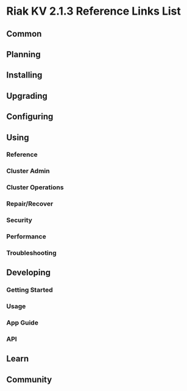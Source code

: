 
# Riak KV 2.1.3 Reference Links List


## Common

[downloads]: /riak/kv/2.0.8/downloads/
[install index]: /riak/kv/2.0.8/setup/installing
[upgrade index]: /riak/kv/2.0.8/upgrading
[plan index]: /riak/kv/2.0.8/planning
[config index]: /riak/2.1.3/using/configuring/
[config reference]: /riak/kv/2.0.8/configuring/reference/
[manage index]: /riak/kv/2.0.8/using/managing
[performance index]: /riak/kv/2.0.8/using/performance
[glossary vnode]: /riak/kv/2.0.8/learn/glossary/#vnode
[contact basho]: http://basho.com/contact/


## Planning

[plan index]: /riak/kv/2.0.8/setup/planning
[plan start]: /riak/kv/2.0.8/setup/planning/start
[plan backend]: /riak/kv/2.0.8/setup/planning/backend
[plan backend bitcask]: /riak/kv/2.0.8/setup/planning/backend/bitcask
[plan backend leveldb]: /riak/kv/2.0.8/setup/planning/backend/leveldb
[plan backend memory]: /riak/kv/2.0.8/setup/planning/backend/memory
[plan backend multi]: /riak/kv/2.0.8/setup/planning/backend/multi
[plan cluster capacity]: /riak/kv/2.0.8/setup/planning/cluster-capacity
[plan bitcask capacity]: /riak/kv/2.0.8/setup/planning/bitcask-capacity-calc
[plan best practices]: /riak/kv/2.0.8/setup/planning/best-practices
[plan future]: /riak/kv/2.0.8/setup/planning/future


## Installing

[install index]: /riak/kv/2.0.8/setup/installing
[install aws]: /riak/kv/2.0.8/setup/installing/amazon-web-services
[install debian & ubuntu]: /riak/kv/2.0.8/setup/installing/debian-ubuntu
[install freebsd]: /riak/kv/2.0.8/setup/installing/freebsd
[install mac osx]: /riak/kv/2.0.8/setup/installing/mac-osx
[install rhel & centos]: /riak/kv/2.0.8/setup/installing/rhel-centos
[install smartos]: /riak/kv/2.0.8/setup/installing/smartos
[install solaris]: /riak/kv/2.0.8/setup/installing/solaris
[install suse]: /riak/kv/2.0.8/setup/installing/suse
[install windows azure]: /riak/kv/2.0.8/setup/installing/windows-azure

[install source index]: /riak/kv/2.0.8/setup/installing/source
[install source erlang]: /riak/kv/2.0.8/setup/installing/source/erlang
[install source jvm]: /riak/kv/2.0.8/setup/installing/source/jvm

[install verify]: /riak/kv/2.0.8/setup/installing/verify


## Upgrading

[upgrade index]: /riak/kv/2.0.8/setup/upgrading
[upgrade checklist]: /riak/kv/2.0.8/setup/upgrading/checklist
[upgrade version]: /riak/kv/2.0.8/setup/upgrading/version
[upgrade cluster]: /riak/kv/2.0.8/setup/upgrading/cluster
[upgrade mdc]: /riak/kv/2.0.8/setup/upgrading/multi-datacenter
[upgrade downgrade]: /riak/kv/2.0.8/setup/downgrade


## Configuring

[config index]: /riak/kv/2.0.8/configuring
[config basic]: /riak/kv/2.0.8/configuring/basic
[config backend]: /riak/kv/2.0.8/configuring/backend
[config manage]: /riak/kv/2.0.8/configuring/managing
[config reference]: /riak/kv/2.0.8/configuring/reference/
[config strong consistency]: /riak/kv/2.0.8/configuring/strong-consistency
[config load balance]: /riak/kv/2.0.8/configuring/load-balancing-proxy
[config mapreduce]: /riak/kv/2.0.8/configuring/mapreduce
[config search]: /riak/kv/2.0.8/configuring/search/

[config v3 mdc]: /riak/kv/2.0.8/configuring/v3-multi-datacenter
[config v3 nat]: /riak/kv/2.0.8/configuring/v3-multi-datacenter/nat
[config v3 quickstart]: /riak/kv/2.0.8/configuring/v3-multi-datacenter/quick-start
[config v3 ssl]: /riak/kv/2.0.8/configuring/v3-multi-datacenter/ssl

[config v2 mdc]: /riak/kv/2.0.8/configuring/v2-multi-datacenter
[config v2 nat]: /riak/kv/2.0.8/configuring/v2-multi-datacenter/nat
[config v2 quickstart]: /riak/kv/2.0.8/configuring/v2-multi-datacenter/quick-start
[config v2 ssl]: /riak/kv/2.0.8/configuring/v2-multi-datacenter/ssl



## Using

[use index]: /riak/kv/2.0.8/using/
[use admin commands]: /riak/kv/2.0.8/using/cluster-admin-commands
[use running cluster]: /riak/kv/2.0.8/using/running-a-cluster

### Reference

[use ref custom code]: /riak/kv/2.0.8/using/reference/custom-code
[use ref handoff]: /riak/kv/2.0.8/using/reference/handoff
[use ref monitoring]: /riak/kv/2.0.8/using/reference/statistics-monitoring
[use ref search]: /riak/kv/2.0.8/using/reference/search
[use ref 2i]: /riak/kv/2.0.8/using/reference/secondary-indexes
[use ref snmp]: /riak/kv/2.0.8/using/reference/snmp
[use ref strong consistency]: /riak/kv/2.0.8/using/reference/strong-consistency
[use ref jmx]: /riak/kv/2.0.8/using/reference/jmx
[use ref obj del]: /riak/kv/2.0.8/using/reference/object-deletion/
[use ref v3 mdc]: /riak/kv/2.0.8/using/reference/v3-multi-datacenter
[use ref v2 mdc]: /riak/kv/2.0.8/using/reference/v2-multi-datacenter

### Cluster Admin

[use admin index]: /riak/kv/2.0.8/using/admin/
[use admin commands]: /riak/kv/2.0.8/using/admin/commands/
[use admin riak cli]: /riak/kv/2.0.8/using/admin/riak-cli/
[use admin riak-admin]: /riak/kv/2.0.8/using/admin/riak-admin/
[use admin riak control]: /riak/kv/2.0.8/using/admin/riak-control/

### Cluster Operations

[cluster ops add remove node]: /riak/kv/2.0.8/using/cluster-operations/adding-removing-nodes
[cluster ops inspect node]: /riak/kv/2.0.8/using/cluster-operations/inspecting-node
[cluster ops change info]: /riak/kv/2.0.8/using/cluster-operations/changing-cluster-info
[cluster ops load balance]: /riak/kv/2.0.8/configuring/load-balancing-proxy
[cluster ops bucket types]: /riak/kv/2.0.8/using/cluster-operations/bucket-types
[cluster ops handoff]: /riak/kv/2.0.8/using/cluster-operations/handoff
[cluster ops log]: /riak/kv/2.0.8/using/cluster-operations/logging
[cluster ops obj del]: /riak/kv/2.0.8/using/reference/object-deletion
[cluster ops backup]: /riak/kv/2.0.8/using/cluster-operations/backing-up
[cluster ops mdc]: /riak/kv/2.0.8/using/cluster-operations/v3-multi-datacenter
[cluster ops strong consistency]: /riak/kv/2.0.8/using/cluster-operations/strong-consistency
[cluster ops 2i]: /riak/kv/2.0.8/using/reference/secondary-indexes
[cluster ops v3 mdc]: /riak/kv/2.0.8/using/cluster-operations/v3-multi-datacenter
[cluster ops v2 mdc]: /riak/kv/2.0.8/using/cluster-operations/v2-multi-datacenter

### Repair/Recover

[repair recover index]: /riak/kv/2.0.8/using/repair-recovery
[repair recover index]: /riak/kv/2.0.8/using/repair-recovery/failure-recovery/

### Security

[security index]: /riak/kv/2.0.8/using/security/
[security basics]: /riak/kv/2.0.8/using/security/basics
[security managing]: /riak/kv/2.0.8/using/security/managing-sources/

### Performance

[perf index]: /riak/kv/2.0.8/using/performance/
[perf benchmark]: /riak/kv/2.0.8/using/performance/benchmarking
[perf open files]: /riak/kv/2.0.8/using/performance/open-files-limit/
[perf erlang]: /riak/kv/2.0.8/using/performance/erlang
[perf aws]: /riak/kv/2.0.8/using/performance/amazon-web-services
[perf latency checklist]: /riak/kv/2.0.8/using/performance/latency-reduction

### Troubleshooting

[troubleshoot http]: /riak/kv/2.0.8/using/troubleshooting/http-204


## Developing

[dev index]: /riak/kv/2.0.8/developing
[dev client libraries]: /riak/kv/2.0.8/developing/client-libraries
[dev data model]: /riak/kv/2.0.8/developing/data-modeling
[dev data types]: /riak/kv/2.0.8/developing/data-types
[dev kv model]: /riak/kv/2.0.8/developing/key-value-modeling

### Getting Started

[getting started]: /riak/kv/2.0.8/developing/getting-started
[getting started java]: /riak/kv/2.0.8/developing/getting-started/java
[getting started ruby]: /riak/kv/2.0.8/developing/getting-started/ruby
[getting started python]: /riak/kv/2.0.8/developing/getting-started/python
[getting started php]: /riak/kv/2.0.8/developing/getting-started/php
[getting started csharp]: /riak/kv/2.0.8/developing/getting-started/csharp
[getting started nodejs]: /riak/kv/2.0.8/developing/getting-started/nodejs
[getting started erlang]: /riak/kv/2.0.8/developing/getting-started/erlang
[getting started golang]: /riak/kv/2.0.8/developing/getting-started/golang

[obj model java]: /riak/kv/2.0.8/developing/getting-started/java/object-modeling
[obj model ruby]: /riak/kv/2.0.8/developing/getting-started/ruby/object-modeling
[obj model python]: /riak/kv/2.0.8/developing/getting-started/python/object-modeling
[obj model csharp]: /riak/kv/2.0.8/developing/getting-started/csharp/object-modeling
[obj model nodejs]: /riak/kv/2.0.8/developing/getting-started/nodejs/object-modeling
[obj model erlang]: /riak/kv/2.0.8/developing/getting-started/erlang/object-modeling
[obj model golang]: /riak/kv/2.0.8/developing/getting-started/golang/object-modeling

### Usage

[usage index]: /riak/kv/2.0.8/developing/usage
[usage bucket types]: /riak/kv/2.0.8/developing/usage/bucket-types
[usage commit hooks]: /riak/kv/2.0.8/developing/usage/commit-hooks
[usage conflict resolution]: /riak/kv/2.0.8/developing/usage/conflict-resolution
[usage content types]: /riak/kv/2.0.8/developing/usage/content-types
[usage create objects]: /riak/kv/2.0.8/developing/usage/creating-objects
[usage custom extractors]: /riak/kv/2.0.8/developing/usage/custom-extractors
[usage delete objects]: /riak/kv/2.0.8/developing/usage/deleting-objects
[usage mapreduce]: /riak/kv/2.0.8/developing/usage/mapreduce
[usage search]: /riak/kv/2.0.8/developing/usage/search
[usage search schema]: /riak/kv/2.0.8/developing/usage/search-schemas
[usage search data types]: /riak/kv/2.0.8/developing/usage/searching-data-types
[usage 2i]: /riak/kv/2.0.8/developing/usage/secondary-indexes
[usage update objects]: /riak/kv/2.0.8/developing/usage/updating-objects

### App Guide

[apps mapreduce]: /riak/kv/2.0.8/developing/app-guide/advanced-mapreduce
[apps replication properties]: /riak/kv/2.0.8/developing/app-guide/replication-properties
[apps strong consistency]: /riak/kv/2.0.8/developing/app-guide/strong-consistency

### API

[dev api backend]: /riak/kv/2.0.8/developing/api/backend
[dev api http]: /riak/kv/2.0.8/developing/api/http
[dev api http status]: /riak/kv/2.0.8/developing/api/http/status
[dev api pbc]: /riak/kv/2.0.8/developing/api/protocol-buffers/


## Learn

[learn new nosql]: /riak/kv/learn/new-to-nosql
[learn use cases]: /riak/kv/learn/use-cases
[learn why riak]: /riak/kv/learn/why-riak-kv

[glossary]: /riak/kv/2.0.8/learn/glossary/
[glossary aae]: /riak/kv/2.0.8/learn/glossary/#active-anti-entropy-aae
[glossary read rep]: /riak/kv/2.0.8/learn/glossary/#read-repair
[glossary vnode]: /riak/kv/2.0.8/learn/glossary/#vnode

[concept aae]: /riak/kv/2.0.8/learn/concepts/active-anti-entropy/
[concept buckets]: /riak/kv/2.0.8/learn/concepts/buckets
[concept cap neg]: /riak/kv/2.0.8/learn/concepts/capability-negotiation
[concept causal context]: /riak/kv/2.0.8/learn/concepts/causal-context
[concept clusters]: /riak/kv/2.0.8/learn/concepts/clusters/
[concept crdts]: /riak/kv/2.0.8/learn/concepts/crdts
[concept eventual consistency]: /riak/kv/2.0.8/learn/concepts/eventual-consistency
[concept keys objects]: /riak/kv/2.0.8/learn/concepts/keys-and-objects
[concept replication]: /riak/kv/2.0.8/learn/concepts/replication
[concept strong consistency]: /riak/kv/2.0.8/using/reference/strong-consistency
[concept vnodes]: /riak/kv/2.0.8/learn/concepts/vnodes



## Community

[community]: /community
[community projects]: /community/projects
[reporting bugs]: /community/reporting-bugs
[taishi]: /community/taishi

